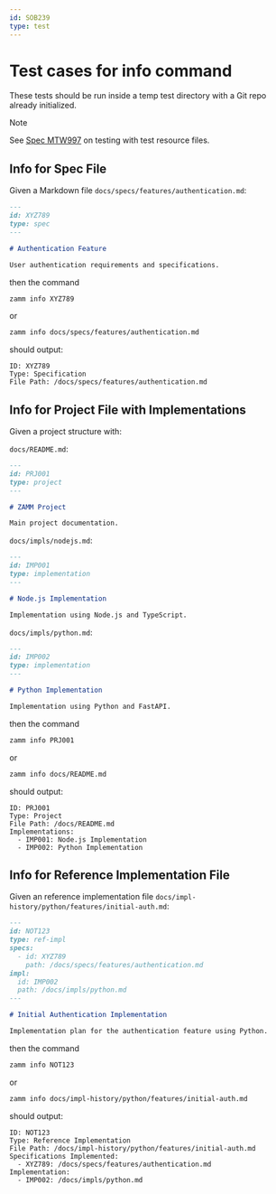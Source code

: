 ```yaml
---
id: SOB239
type: test
---
```


# Test cases for info command

These tests should be run inside a temp test directory with a Git repo already initialized.

> [!NOTE]
> See [Spec MTW997](/docs/test-file-resources.md) on testing with test resource files.

## Info for Spec File

Given a Markdown file `docs/specs/features/authentication.md`:

```md
---
id: XYZ789
type: spec
---

# Authentication Feature

User authentication requirements and specifications.
```

then the command

```bash
zamm info XYZ789
```

or

```bash
zamm info docs/specs/features/authentication.md
```

should output:

```
ID: XYZ789
Type: Specification
File Path: /docs/specs/features/authentication.md
```

## Info for Project File with Implementations

Given a project structure with:

`docs/README.md`:

```md
---
id: PRJ001
type: project
---

# ZAMM Project

Main project documentation.
```

`docs/impls/nodejs.md`:

```md
---
id: IMP001
type: implementation
---

# Node.js Implementation

Implementation using Node.js and TypeScript.
```

`docs/impls/python.md`:

```md
---
id: IMP002
type: implementation
---

# Python Implementation

Implementation using Python and FastAPI.
```

then the command

```bash
zamm info PRJ001
```

or

```bash
zamm info docs/README.md
```

should output:

```
ID: PRJ001
Type: Project
File Path: /docs/README.md
Implementations:
  - IMP001: Node.js Implementation
  - IMP002: Python Implementation
```

## Info for Reference Implementation File

Given an reference implementation file `docs/impl-history/python/features/initial-auth.md`:

```md
---
id: NOT123
type: ref-impl
specs:
  - id: XYZ789
    path: /docs/specs/features/authentication.md
impl:
  id: IMP002
  path: /docs/impls/python.md
---

# Initial Authentication Implementation

Implementation plan for the authentication feature using Python.
```

then the command

```bash
zamm info NOT123
```

or

```bash
zamm info docs/impl-history/python/features/initial-auth.md
```

should output:

```
ID: NOT123
Type: Reference Implementation
File Path: /docs/impl-history/python/features/initial-auth.md
Specifications Implemented:
  - XYZ789: /docs/specs/features/authentication.md
Implementation:
  - IMP002: /docs/impls/python.md
```
